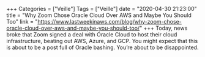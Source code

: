 +++
Categories = ["Veille"]
Tags = ["Veille"]
date = "2020-04-30 21:23:00"
title = "Why Zoom Chose Oracle Cloud Over AWS and Maybe You Should Too"
link = "https://www.lastweekinaws.com/blog/why-zoom-chose-oracle-cloud-over-aws-and-maybe-you-should-too/"
+++
Today, news broke that Zoom signed a deal with Oracle Cloud to host their cloud infrastructure, beating out AWS, Azure, and GCP. You might expect that this is about to be a post full of Oracle bashing. You’re about to be disappointed.